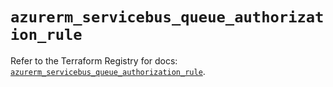 # `azurerm_servicebus_queue_authorization_rule`

Refer to the Terraform Registry for docs: [`azurerm_servicebus_queue_authorization_rule`](https://registry.terraform.io/providers/hashicorp/azurerm/3.89.0/docs/resources/servicebus_queue_authorization_rule).
